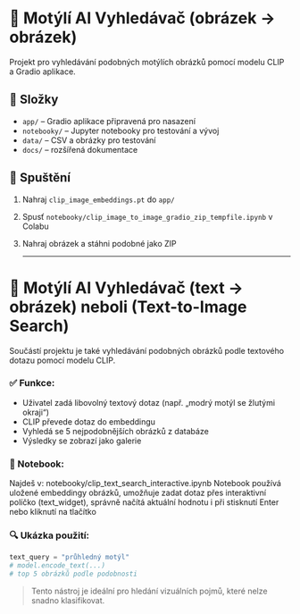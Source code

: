 # 🦋 Motýlí AI Vyhledávač (obrázek → obrázek)

Projekt pro vyhledávání podobných motýlích obrázků pomocí modelu CLIP a Gradio aplikace.

## 📂 Složky

- `app/` – Gradio aplikace připravená pro nasazení
- `notebooky/` – Jupyter notebooky pro testování a vývoj
- `data/` – CSV a obrázky pro testování
- `docs/` – rozšířená dokumentace

## 🚀 Spuštění

1. Nahraj `clip_image_embeddings.pt` do `app/`
2. Spusť `notebooky/clip_image_to_image_gradio_zip_tempfile.ipynb` v Colabu
3. Nahraj obrázek a stáhni podobné jako ZIP

   ----
 # 🦋 Motýlí AI Vyhledávač (text → obrázek) neboli (Text-to-Image Search)
 
Součástí projektu je také vyhledávání podobných obrázků podle textového dotazu pomocí modelu CLIP.


### ✅ Funkce:
- Uživatel zadá libovolný textový dotaz (např. „modrý motýl se žlutými okraji“)
- CLIP převede dotaz do embeddingu
- Vyhledá se 5 nejpodobnějších obrázků z databáze
- Výsledky se zobrazí jako galerie

### 📓 Notebook:
Najdeš v: notebooky/clip_text_search_interactive.ipynb
Notebook používá uložené embeddingy obrázků, umožňuje zadat dotaz přes interaktivní políčko (text_widget), správně načítá aktuální hodnotu i při stisknutí Enter nebo kliknutí na tlačítko

### 🔍 Ukázka použití:
```python
text_query = "průhledný motýl"
# model.encode_text(...)
# top 5 obrázků podle podobnosti
```
> Tento nástroj je ideální pro hledání vizuálních pojmů, které nelze snadno klasifikovat.
